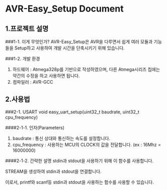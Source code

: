 AVR-Easy_Setup Document
=
1.프로젝트 설명
-
###1-1. 이게 무엇인가?
AVR-Easy_Setup은 AVR을 다루면서 쉽게 여러 모듈과 기능들을 Setup하고 사용하여 개발 시간을 단축시키기 위해 있습니다.

###1-2. 개발 환경
1. 하드웨어 : Atmega328p를 기반으로 작성하였으며, 다른 Atmega시리즈 칩에는 약간의 수정을 하고 사용하면 됩니다.
2. 컴파일러 : AVR-GCC

2.사용법
-
###2-1. USART
    void easy_uart_setup(uint32_t baudrate, uint32_t cpu_frequency)

####2-1-1. 인자(Parameters)
1. baudrate      : 통신 상대와 통신하는 속도를 설정합니다.
2. cpu_frequency : 사용하는 MCU의 CLOCK의 값을 전달합니다. (ex : 16Mhz = 16000000)

####2-1-2. 간략한 설명
stdin과 stdout을 사용하기 위해 이 함수를 사용합니다.

STREAM을 생성하여 stdin과 stdout을 연결합니다.

이로서, printf와 scanf등 stdin과 stdout을 사용하는 함수를 사용할 수 있습니다.
